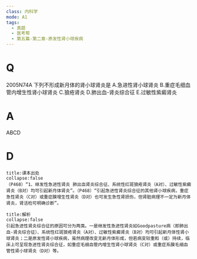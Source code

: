 ```yaml
---
class: 内科学
mode: A1
tags:
  - 真题
  - 医考帮
  - 第五篇-第二章-原发性肾小球疾病
---
```


# Q
2005N74A 下列不形成新月体的肾小球肾炎是
A.急进性肾小球肾炎
B.重症毛细血管内增生性肾小球肾炎
C.狼疮肾炎
D.肺出血-肾炎综合征
E.过敏性紫癜肾炎

# A
ABCD
# D
```ad-note
title:课本出处
collapse:false
（P468）“1、继发性急进性肾炎 肺出血肾炎综合征、系统性红斑狼疮肾炎（A对）、过敏性紫癜肾炎（B对）均可引起新月体肾炎”。（P468）“引起急进性肾炎综合征的其他肾小球疾病，重症急性肾炎（C对）或重症膜增生性肾炎（D对）也可发生急性肾损伤，但肾脏病理不一定为新月体肾炎，肾活检可明确诊断”。
```

```ad-summary
title:解析
collapse:false
引起急进性肾炎综合征的原因可分为两类。一是继发性急进性肾炎如Goodpasture病（即肺出血-肾炎综合征）、系统性红斑狼疮肾炎（A对）、过敏性紫癜肾炎（B对）均可引起新月体性肾小球肾炎；二是原发性肾小球疾病，虽然病理改变无新月体形成，但若病变较重和（或）持续，临床上可呈现急进性肾炎综合征，如重症毛细血管内增生性肾小球肾炎（C对）或重症系膜毛细血管性肾小球肾炎（D对）等。
```

